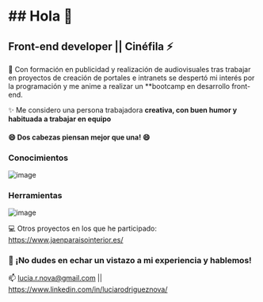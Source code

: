 # ## Hola  👋

 ## Front-end developer || Cinéfila ⚡ 

💭 Con formación en publicidad y realización de audiovisuales tras trabajar en proyectos de creación de portales e intranets se despertó mi interés por la programación y me anime a realizar un **bootcamp en desarrollo front-end.

✨ Me considero una persona trabajadora **creativa, con buen humor y habituada a trabajar en equipo**
#### 😄 Dos cabezas piensan mejor que una! 😄

### Conocimientos
![image](https://user-images.githubusercontent.com/81588630/124922309-a8656480-dff9-11eb-8a5c-7e384cffcd8e.png)

### Herramientas
![image](https://user-images.githubusercontent.com/81588630/124922363-b7e4ad80-dff9-11eb-971d-001985ce8867.png)

💻 Otros proyectos en los que he participado: https://www.jaenparaisointerior.es/



### 💬  ¡No dudes en echar un vistazo a mi experiencia y hablemos!

📫  lucia.r.nova@gmail.com || https://www.linkedin.com/in/luciarodrigueznova/










         

